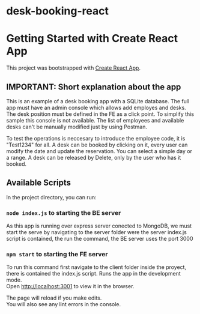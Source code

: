 # desk-booking-react

# Getting Started with Create React App

This project was bootstrapped with [Create React App](https://github.com/facebook/create-react-app).

## IMPORTANT: Short explanation about the app

This is an example of a desk booking app with a SQLite database.
The full app must have an admin console which allows add employes and desks.
The desk position must be defined in the FE as a click point. 
To simplify this sample this console is not available.
The list of employees and available desks can't be manually modified just by using Postman.

To test the operations is neccesary to introduce the employee code, it is "Test1234" for all.
A desk can be booked by clicking on it, every user can modify the date and update the reservation.
You can select a simple day or a range.
A desk can be released by Delete, only by the user who has it booked.

## Available Scripts

In the project directory, you can run:

### `node index.js` to starting the BE server

As this app is running over express server conected to MongoDB, we must start the serve by navigating to the server folder
were the server index.js script is contained, the run the command, the BE server uses the port 3000

### `npm start` to starting the FE server

To run this command first navigate to the client folder inside the proyect, there is contained the index.js script.
Runs the app in the development mode.\
Open [http://localhost:3001](http://localhost:3001) to view it in the browser.

The page will reload if you make edits.\
You will also see any lint errors in the console.
